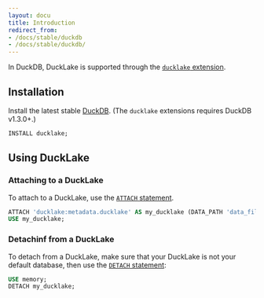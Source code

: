 ```yaml
---
layout: docu
title: Introduction
redirect_from:
- /docs/stable/duckdb
- /docs/stable/duckdb/
---
```


In DuckDB, DuckLake is supported through the [`ducklake` extension](https://duckdb.org/docs/stable/core_extensions/ducklake).

## Installation

Install the latest stable [DuckDB](https://duckdb.org/docs/installation/).
(The `ducklake` extensions requires DuckDB v1.3.0+.)

```sql
INSTALL ducklake;
```

## Using DuckLake

### Attaching to a DuckLake

To attach to a DuckLake, use the [`ATTACH` statement](https://duckdb.org/docs/stable/sql/statements/attach#attach).

```sql
ATTACH 'ducklake:metadata.ducklake' AS my_ducklake (DATA_PATH 'data_files');
USE my_ducklake;
```

### Detachinf from a DuckLake

To detach from a DuckLake, make sure that your DuckLake is not your default database, then use the [`DETACH` statement](https://duckdb.org/docs/stable/sql/statements/attach#detach):

```sql
USE memory;
DETACH my_ducklake;
```
